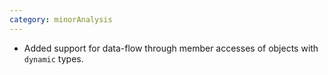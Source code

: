 ```yaml
---
category: minorAnalysis
---
```

* Added support for data-flow through member accesses of objects with `dynamic` types.
